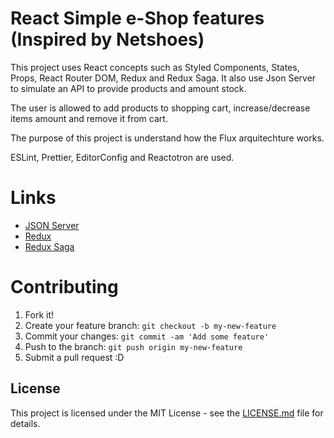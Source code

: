 # React Simple e-Shop features (Inspired by Netshoes)

This project uses React concepts such as Styled Components, States, Props, React Router DOM, Redux and Redux Saga. It also use Json Server to simulate an API to provide products and amount stock.

The user is allowed to add products to shopping cart, increase/decrease items amount and remove it from cart.

The purpose of this project is understand how the Flux arquitechture works.

ESLint, Prettier, EditorConfig and Reactotron are used.

# Links

- [JSON Server](https://github.com/typicode/json-server)
- [Redux](https://redux.js.org/)
- [Redux Saga](https://redux-saga.js.org/)

# Contributing

1. Fork it!
2. Create your feature branch: `git checkout -b my-new-feature`
3. Commit your changes: `git commit -am 'Add some feature'`
4. Push to the branch: `git push origin my-new-feature`
5. Submit a pull request :D

## License

This project is licensed under the MIT License - see the [LICENSE.md](LICENSE.md) file for details.
